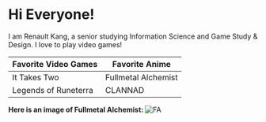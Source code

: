 # Hi Everyone!

I am Renault Kang, a senior studying Information Science and Game Study & Design. I love to play video games!

| Favorite Video Games    | Favorite Anime  | 
| ----------------------- | --------------- | 
| It Takes Two  | Fullmetal Alchemist  | 
| Legends of Runeterra | CLANNAD  | 

<b> Here is an image of Fullmetal Alchemist: </b>
![FA](https://static.catapult.co/cdn-cgi/image/width=900,height=506,dpr=2,fit=cover,format=auto/production/stories/30190/cover_photos/original/fullmetal_site_1622753380_1637683000.jpg)
